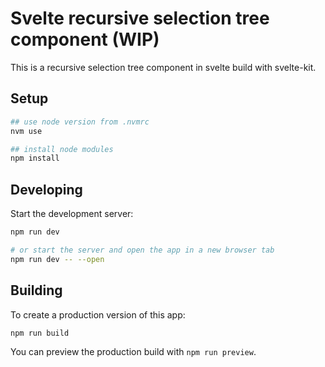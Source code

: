 # Svelte recursive selection tree component (WIP)

This is a recursive selection tree component in svelte build with svelte-kit.

## Setup

```bash
## use node version from .nvmrc
nvm use

## install node modules
npm install
```

## Developing

Start the development server:

```bash
npm run dev

# or start the server and open the app in a new browser tab
npm run dev -- --open
```

## Building

To create a production version of this app:

```bash
npm run build
```

You can preview the production build with `npm run preview`.
